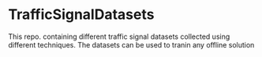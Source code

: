 # TrafficSignalDatasets
This repo. containing different traffic signal datasets collected using different techniques.
The datasets can be used to tranin any offline solution
